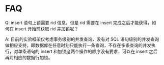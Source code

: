 # FAQ

Q: insert 语句上锁需要 rid 信息，但是 rid 需要在 insert 完成之后才能获得，如何在 insert 开始前获取 rid 并加锁呢？

A: 目前的实验框架仅考虑事务级别的并发查询，没有对 SQL 语句级别的并发查询做相应支持，即数据库在任意时刻只能执行一条查询，不存在多条查询的并发执行，对单条语句的 insert 和加锁这两个操作的顺序没有要求，可以在 insert 之后再对相应的数据行加锁。
